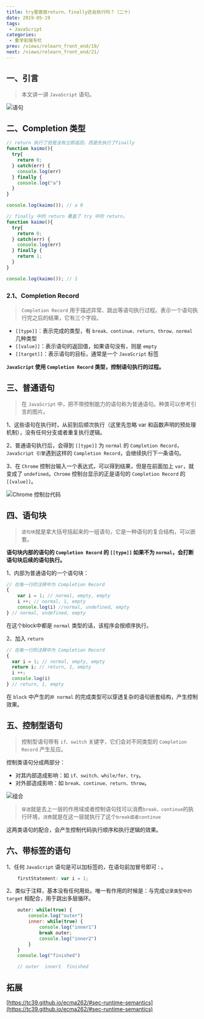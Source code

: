 ```yaml
---
title: try里面放return，finally还会执行吗？（二十）
date: 2019-05-19
tags:
 - JavaScript
categories:
 - 重学前端专栏
prev: /views/relearn_front_end/19/
next: /views/relearn_front_end/21/
---
```


## 一、引言

> 本文讲一讲 `JavaScript` 语句。

![语句](https://static001.geekbang.org/resource/image/98/d5/98ce53be306344c018cddd6c083392d5.jpg)

## 二、Completion 类型

```js
// return 执行了但是没有立即返回，而是先执行了finally
function kaimo(){
  try{
    return 0;
  } catch(err) {
    console.log(err)
  } finally {
    console.log("a")
  }
}

console.log(kaimo()); // a 0
```

```js
// finally 中的 return 覆盖了 try 中的 return。
function kaimo(){
  try{
    return 0;
  } catch(err) {
    console.log(err)
  } finally {
    return 1;
  }
}

console.log(kaimo()); // 1
```

### 2.1、Completion Record

> `Completion Record` 用于描述异常、跳出等语句执行过程。表示一个语句执行完之后的结果，它有三个字段。

- `[[type]]`：表示完成的类型，有 `break、continue、return、throw、normal` 几种类型
- `[[value]]`：表示语句的返回值，如果语句没有，则是 `empty`
- `[[target]]`：表示语句的目标，通常是一个 `JavaScript` 标签

**`JavaScript` 使用 `Completion Record` 类型，控制语句执行的过程。**

## 三、普通语句

> 在 `JavaScript` 中，把不带控制能力的语句称为普通语句。种类可以参考引言的图片。

1、这些语句在执行时，从前到后顺次执行（这里先忽略 var 和函数声明的预处理机制），没有任何分支或者重复执行逻辑。

2、普通语句执行后，会得到 `[[type]]` 为 `normal` 的 `Completion Record`，`JavaScript 引擎`遇到这样的 `Completion Record`，会继续执行下一条语句。

3、在 `Chrome` 控制台输入一个表达式，可以得到结果，但是在前面加上 `var`，就变成了 `undefined`。`Chrome` 控制台显示的正是语句的 `Completion Record` 的 `[[value]]`。

![Chrome 控制台代码](https://static001.geekbang.org/resource/image/a3/67/a35801b1b82654d17e413e51b340d767.png)

## 四、语句块

> `语句块`就是拿大括号括起来的一组语句，它是一种语句的复合结构，可以嵌套。

**语句块内部的语句的 `Completion Record` 的 `[[type]]` 如果不为 `normal`，会打断语句块后续的语句执行。**

1、内部为普通语句的一个语句块：

```js
// 在每一行的注释中为 Completion Record
{
    var i = 1; // normal, empty, empty
    i ++; // normal, 1, empty
    console.log(i) //normal, undefined, empty
} // normal, undefined, empty
```

在这个block中都是 `normal` 类型的话，该程序会按顺序执行。

2、加入 `return`

```js
// 在每一行的注释中为 Completion Record
{
  var i = 1; // normal, empty, empty
  return i; // return, 1, empty
  i ++;
  console.log(i)
} // return, 1, empty
```

在 `block` 中产生的`非 normal` 的完成类型可以穿透复杂的语句嵌套结构，产生控制效果。

## 五、控制型语句

> 控制型语句带有 `if、switch` 关键字，它们会对不同类型的 `Completion Record` 产生反应。

控制类语句分成两部分：

- 对其内部造成影响：如 `if、switch、while/for、try`。
- 对外部造成影响：如 `break、continue、return、throw`。

![组合](https://static001.geekbang.org/resource/image/77/d3/7760027d7ee09bdc8ec140efa9caf1d3.png)

> `穿透`就是去上一层的作用域或者控制语句找可以消费`break，continue`的执行环境，`消费`就是在这一层就执行了这个`break或者continue`
  
这两类语句的配合，会产生控制代码执行顺序和执行逻辑的效果。

## 六、带标签的语句

1、任何 `JavaScript` 语句是可以加标签的，在语句前加冒号即可`：`。

```js
    firstStatement: var i = 1;
```

2、类似于注释，基本没有任何用处。唯一有作用的时候是：与完成`记录类型中的 target` 相配合，用于跳出多层循环。

```js
    outer: while(true) {
        console.log("outer")
        inner: while(true) {
            console.log("inner1")
            break outer;
            console.log("inner2")
        }
    }
    console.log("finished")

    // outer  inner1  finished
```

## 拓展

[https://tc39.github.io/ecma262/#sec-runtime-semantics](https://tc39.github.io/ecma262/#sec-runtime-semantics)